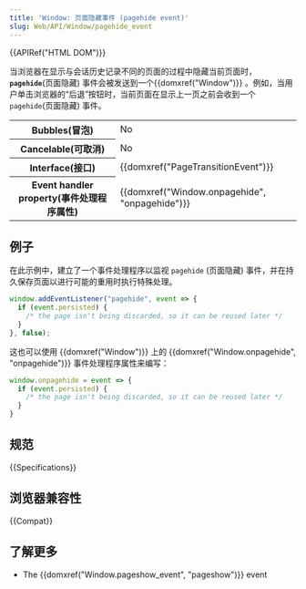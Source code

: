 ```yaml
---
title: 'Window: 页面隐藏事件 (pagehide event)'
slug: Web/API/Window/pagehide_event
---
```


{{APIRef("HTML DOM")}}

当浏览器在显示与会话历史记录不同的页面的过程中隐藏当前页面时，**`pagehide`**(页面隐藏) 事件会被发送到一个{{domxref("Window")}} 。例如，当用户单击浏览器的“后退”按钮时，当前页面在显示上一页之前会收到一个`pagehide`(页面隐藏) 事件。

<table class="properties">
  <tbody>
    <tr>
      <th scope="row">Bubbles(冒泡)</th>
      <td>No</td>
    </tr>
    <tr>
      <th scope="row">Cancelable(可取消)</th>
      <td>No</td>
    </tr>
    <tr>
      <th scope="row">Interface(接口)</th>
      <td>{{domxref("PageTransitionEvent")}}</td>
    </tr>
    <tr>
      <th scope="row">Event handler property(事件处理程序属性)</th>
      <td>{{domxref("Window.onpagehide", "onpagehide")}}</td>
    </tr>
  </tbody>
</table>

## 例子

在此示例中，建立了一个事件处理程序以监视 `pagehide` (页面隐藏) 事件，并在持久保存页面以进行可能的重用时执行特殊处理。

```js
window.addEventListener("pagehide", event => {
  if (event.persisted) {
    /* the page isn't being discarded, so it can be reused later */
  }
}, false);
```

这也可以使用 {{domxref("Window")}} 上的 {{domxref("Window.onpagehide", "onpagehide")}} 事件处理程序属性来编写：

```js
window.onpagehide = event => {
  if (event.persisted) {
    /* the page isn't being discarded, so it can be reused later */
  }
}
```

## 规范

{{Specifications}}

## 浏览器兼容性

{{Compat}}

## 了解更多

- The {{domxref("Window.pageshow_event", "pageshow")}} event
